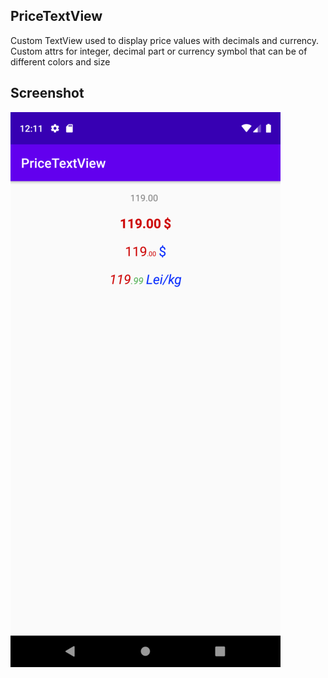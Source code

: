## PriceTextView

Custom TextView used to display price values with decimals and currency. 
Custom attrs for integer, decimal part or currency symbol that can be of different colors and size

## Screenshot

![Screenshot 1](screenshots/Screenshot_1.png)
